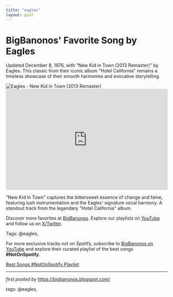 ```yaml
---
title: "eagles"
layout: post
---
```

<!-- Post Title -->
<h1 >BigBanonos' Favorite Song by Eagles</h1> <!-- Introductory Text -->
<p >Updated December 8, 1976, with "New Kid in Town (2013 Remaster)" by Eagles. This classic from their iconic album "Hotel California" remains a timeless showcase of their smooth harmonies and evocative storytelling.</p> <!-- Featured Image -->
<div > <img src="https://www.rollingstone.com/wp-content/uploads/2019/01/the-eagles-are-boring.jpg?w=1581&h=1054&crop=1" alt="Eagles - New Kid in Town (2013 Remaster)" />
</div> <!-- YouTube Video Embed -->
<div > <iframe width="100%" height="315" src="https://www.youtube.com/embed/LLf3mDLWzJE" title="New Kid in Town (2013 Remaster)" frameborder="0" allow="accelerometer; autoplay; clipboard-write; encrypted-media; gyroscope; picture-in-picture; web-share" referrerpolicy="strict-origin-when-cross-origin" allowfullscreen></iframe>
</div> <!-- Song Information -->
<div > <p>"New Kid in Town" captures the bittersweet essence of change and fame, featuring lush instrumentation and the Eagles' signature vocal harmony. A standout track from the legendary "Hotel California" album.</p>
</div> <!-- Footer Links -->
<div > <p>Discover more favorites at <a href="https://bigbanonos.blogspot.com/" target="_blank">BigBanonos</a>. Explore our playlists on <a href="https://www.youtube.com/@BigBanonos" target="_blank">YouTube</a> and follow us on <a href="https://x.com/bigbanonos" target="_blank">X/Twitter</a>.</p>
</div> <!-- Tags -->
<p >Tags: @eagles,</p>


<!--Subscribe and Playlist Links-->
<div>
    <p>For more exclusive tracks not on Spotify, subscribe to <a href="https://www.youtube.com/@BigBanonos" target="_blank">BigBanonos on YouTube</a> and explore their curated playlist of the best songs <strong>#NotOnSpotify</strong>.</p>
    <p><a href="https://www.youtube.com/playlist?list=PLtuNtuTatqI0kFahUCbtbfenC_ET5O_tr" target="_blank">Best Songs #NotOnSpotify Playlist<br /></a></p></div>

<hr />

<p><em>first posted by</em> <a href="https://bigbanonos.blogspot.com/" rel="noopener" target="_new">https://bigbanonos.blogspot.com/</a></p>

<p>tags: @eagles,</p>
